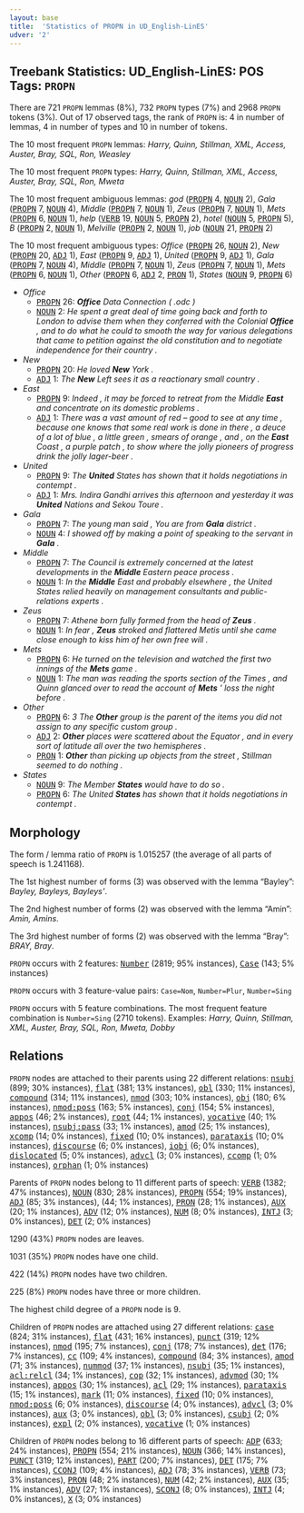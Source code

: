 ```yaml
---
layout: base
title:  'Statistics of PROPN in UD_English-LinES'
udver: '2'
---
```


## Treebank Statistics: UD_English-LinES: POS Tags: `PROPN`

There are 721 `PROPN` lemmas (8%), 732 `PROPN` types (7%) and 2968 `PROPN` tokens (3%).
Out of 17 observed tags, the rank of `PROPN` is: 4 in number of lemmas, 4 in number of types and 10 in number of tokens.

The 10 most frequent `PROPN` lemmas: <em>Harry, Quinn, Stillman, XML, Access, Auster, Bray, SQL, Ron, Weasley</em>

The 10 most frequent `PROPN` types:  <em>Harry, Quinn, Stillman, XML, Access, Auster, Bray, SQL, Ron, Mweta</em>

The 10 most frequent ambiguous lemmas: <em>god</em> (<tt><a href="en_lines-pos-PROPN.html">PROPN</a></tt> 4, <tt><a href="en_lines-pos-NOUN.html">NOUN</a></tt> 2), <em>Gala</em> (<tt><a href="en_lines-pos-PROPN.html">PROPN</a></tt> 7, <tt><a href="en_lines-pos-NOUN.html">NOUN</a></tt> 4), <em>Middle</em> (<tt><a href="en_lines-pos-PROPN.html">PROPN</a></tt> 7, <tt><a href="en_lines-pos-NOUN.html">NOUN</a></tt> 1), <em>Zeus</em> (<tt><a href="en_lines-pos-PROPN.html">PROPN</a></tt> 7, <tt><a href="en_lines-pos-NOUN.html">NOUN</a></tt> 1), <em>Mets</em> (<tt><a href="en_lines-pos-PROPN.html">PROPN</a></tt> 6, <tt><a href="en_lines-pos-NOUN.html">NOUN</a></tt> 1), <em>help</em> (<tt><a href="en_lines-pos-VERB.html">VERB</a></tt> 19, <tt><a href="en_lines-pos-NOUN.html">NOUN</a></tt> 5, <tt><a href="en_lines-pos-PROPN.html">PROPN</a></tt> 2), <em>hotel</em> (<tt><a href="en_lines-pos-NOUN.html">NOUN</a></tt> 5, <tt><a href="en_lines-pos-PROPN.html">PROPN</a></tt> 5), <em>B</em> (<tt><a href="en_lines-pos-PROPN.html">PROPN</a></tt> 2, <tt><a href="en_lines-pos-NOUN.html">NOUN</a></tt> 1), <em>Melville</em> (<tt><a href="en_lines-pos-PROPN.html">PROPN</a></tt> 2, <tt><a href="en_lines-pos-NOUN.html">NOUN</a></tt> 1), <em>job</em> (<tt><a href="en_lines-pos-NOUN.html">NOUN</a></tt> 21, <tt><a href="en_lines-pos-PROPN.html">PROPN</a></tt> 2)

The 10 most frequent ambiguous types:  <em>Office</em> (<tt><a href="en_lines-pos-PROPN.html">PROPN</a></tt> 26, <tt><a href="en_lines-pos-NOUN.html">NOUN</a></tt> 2), <em>New</em> (<tt><a href="en_lines-pos-PROPN.html">PROPN</a></tt> 20, <tt><a href="en_lines-pos-ADJ.html">ADJ</a></tt> 1), <em>East</em> (<tt><a href="en_lines-pos-PROPN.html">PROPN</a></tt> 9, <tt><a href="en_lines-pos-ADJ.html">ADJ</a></tt> 1), <em>United</em> (<tt><a href="en_lines-pos-PROPN.html">PROPN</a></tt> 9, <tt><a href="en_lines-pos-ADJ.html">ADJ</a></tt> 1), <em>Gala</em> (<tt><a href="en_lines-pos-PROPN.html">PROPN</a></tt> 7, <tt><a href="en_lines-pos-NOUN.html">NOUN</a></tt> 4), <em>Middle</em> (<tt><a href="en_lines-pos-PROPN.html">PROPN</a></tt> 7, <tt><a href="en_lines-pos-NOUN.html">NOUN</a></tt> 1), <em>Zeus</em> (<tt><a href="en_lines-pos-PROPN.html">PROPN</a></tt> 7, <tt><a href="en_lines-pos-NOUN.html">NOUN</a></tt> 1), <em>Mets</em> (<tt><a href="en_lines-pos-PROPN.html">PROPN</a></tt> 6, <tt><a href="en_lines-pos-NOUN.html">NOUN</a></tt> 1), <em>Other</em> (<tt><a href="en_lines-pos-PROPN.html">PROPN</a></tt> 6, <tt><a href="en_lines-pos-ADJ.html">ADJ</a></tt> 2, <tt><a href="en_lines-pos-PRON.html">PRON</a></tt> 1), <em>States</em> (<tt><a href="en_lines-pos-NOUN.html">NOUN</a></tt> 9, <tt><a href="en_lines-pos-PROPN.html">PROPN</a></tt> 6)


* <em>Office</em>
  * <tt><a href="en_lines-pos-PROPN.html">PROPN</a></tt> 26: <em><b>Office</b> Data Connection ( .odc )</em>
  * <tt><a href="en_lines-pos-NOUN.html">NOUN</a></tt> 2: <em>He spent a great deal of time going back and forth to London to advise them when they conferred with the Colonial <b>Office</b> , and to do what he could to smooth the way for various delegations that came to petition against the old constitution and to negotiate independence for their country .</em>
* <em>New</em>
  * <tt><a href="en_lines-pos-PROPN.html">PROPN</a></tt> 20: <em>He loved <b>New</b> York .</em>
  * <tt><a href="en_lines-pos-ADJ.html">ADJ</a></tt> 1: <em>The <b>New</b> Left sees it as a reactionary small country .</em>
* <em>East</em>
  * <tt><a href="en_lines-pos-PROPN.html">PROPN</a></tt> 9: <em>Indeed , it may be forced to retreat from the Middle <b>East</b> and concentrate on its domestic problems .</em>
  * <tt><a href="en_lines-pos-ADJ.html">ADJ</a></tt> 1: <em>There was a vast amount of red – good to see at any time , because one knows that some real work is done in there , a deuce of a lot of blue , a little green , smears of orange , and , on the <b>East</b> Coast , a purple patch , to show where the jolly pioneers of progress drink the jolly lager-beer .</em>
* <em>United</em>
  * <tt><a href="en_lines-pos-PROPN.html">PROPN</a></tt> 9: <em>The <b>United</b> States has shown that it holds negotiations in contempt .</em>
  * <tt><a href="en_lines-pos-ADJ.html">ADJ</a></tt> 1: <em>Mrs. Indira Gandhi arrives this afternoon and yesterday it was <b>United</b> Nations and Sekou Toure .</em>
* <em>Gala</em>
  * <tt><a href="en_lines-pos-PROPN.html">PROPN</a></tt> 7: <em>The young man said , You are from <b>Gala</b> district .</em>
  * <tt><a href="en_lines-pos-NOUN.html">NOUN</a></tt> 4: <em>I showed off by making a point of speaking to the servant in <b>Gala</b> .</em>
* <em>Middle</em>
  * <tt><a href="en_lines-pos-PROPN.html">PROPN</a></tt> 7: <em>The Council is extremely concerned at the latest developments in the <b>Middle</b> Eastern peace process .</em>
  * <tt><a href="en_lines-pos-NOUN.html">NOUN</a></tt> 1: <em>In the <b>Middle</b> East and probably elsewhere , the United States relied heavily on management consultants and public-relations experts .</em>
* <em>Zeus</em>
  * <tt><a href="en_lines-pos-PROPN.html">PROPN</a></tt> 7: <em>Athene born fully formed from the head of <b>Zeus</b> .</em>
  * <tt><a href="en_lines-pos-NOUN.html">NOUN</a></tt> 1: <em>In fear , <b>Zeus</b> stroked and flattered Metis until she came close enough to kiss him of her own free will .</em>
* <em>Mets</em>
  * <tt><a href="en_lines-pos-PROPN.html">PROPN</a></tt> 6: <em>He turned on the television and watched the first two innings of the <b>Mets</b> game .</em>
  * <tt><a href="en_lines-pos-NOUN.html">NOUN</a></tt> 1: <em>The man was reading the sports section of the Times , and Quinn glanced over to read the account of <b>Mets</b> ' loss the night before .</em>
* <em>Other</em>
  * <tt><a href="en_lines-pos-PROPN.html">PROPN</a></tt> 6: <em>3 The <b>Other</b> group is the parent of the items you did not assign to any specific custom group .</em>
  * <tt><a href="en_lines-pos-ADJ.html">ADJ</a></tt> 2: <em><b>Other</b> places were scattered about the Equator , and in every sort of latitude all over the two hemispheres .</em>
  * <tt><a href="en_lines-pos-PRON.html">PRON</a></tt> 1: <em><b>Other</b> than picking up objects from the street , Stillman seemed to do nothing .</em>
* <em>States</em>
  * <tt><a href="en_lines-pos-NOUN.html">NOUN</a></tt> 9: <em>The Member <b>States</b> would have to do so .</em>
  * <tt><a href="en_lines-pos-PROPN.html">PROPN</a></tt> 6: <em>The United <b>States</b> has shown that it holds negotiations in contempt .</em>

## Morphology

The form / lemma ratio of `PROPN` is 1.015257 (the average of all parts of speech is 1.241168).

The 1st highest number of forms (3) was observed with the lemma “Bayley”: <em>Bayley, Bayleys, Bayleys'</em>.

The 2nd highest number of forms (2) was observed with the lemma “Amin”: <em>Amin, Amins</em>.

The 3rd highest number of forms (2) was observed with the lemma “Bray”: <em>BRAY, Bray</em>.

`PROPN` occurs with 2 features: <tt><a href="en_lines-feat-Number.html">Number</a></tt> (2819; 95% instances), <tt><a href="en_lines-feat-Case.html">Case</a></tt> (143; 5% instances)

`PROPN` occurs with 3 feature-value pairs: `Case=Nom`, `Number=Plur`, `Number=Sing`

`PROPN` occurs with 5 feature combinations.
The most frequent feature combination is `Number=Sing` (2710 tokens).
Examples: <em>Harry, Quinn, Stillman, XML, Auster, Bray, SQL, Ron, Mweta, Dobby</em>


## Relations

`PROPN` nodes are attached to their parents using 22 different relations: <tt><a href="en_lines-dep-nsubj.html">nsubj</a></tt> (899; 30% instances), <tt><a href="en_lines-dep-flat.html">flat</a></tt> (381; 13% instances), <tt><a href="en_lines-dep-obl.html">obl</a></tt> (330; 11% instances), <tt><a href="en_lines-dep-compound.html">compound</a></tt> (314; 11% instances), <tt><a href="en_lines-dep-nmod.html">nmod</a></tt> (303; 10% instances), <tt><a href="en_lines-dep-obj.html">obj</a></tt> (180; 6% instances), <tt><a href="en_lines-dep-nmod-poss.html">nmod:poss</a></tt> (163; 5% instances), <tt><a href="en_lines-dep-conj.html">conj</a></tt> (154; 5% instances), <tt><a href="en_lines-dep-appos.html">appos</a></tt> (46; 2% instances), <tt><a href="en_lines-dep-root.html">root</a></tt> (44; 1% instances), <tt><a href="en_lines-dep-vocative.html">vocative</a></tt> (40; 1% instances), <tt><a href="en_lines-dep-nsubj-pass.html">nsubj:pass</a></tt> (33; 1% instances), <tt><a href="en_lines-dep-amod.html">amod</a></tt> (25; 1% instances), <tt><a href="en_lines-dep-xcomp.html">xcomp</a></tt> (14; 0% instances), <tt><a href="en_lines-dep-fixed.html">fixed</a></tt> (10; 0% instances), <tt><a href="en_lines-dep-parataxis.html">parataxis</a></tt> (10; 0% instances), <tt><a href="en_lines-dep-discourse.html">discourse</a></tt> (6; 0% instances), <tt><a href="en_lines-dep-iobj.html">iobj</a></tt> (6; 0% instances), <tt><a href="en_lines-dep-dislocated.html">dislocated</a></tt> (5; 0% instances), <tt><a href="en_lines-dep-advcl.html">advcl</a></tt> (3; 0% instances), <tt><a href="en_lines-dep-ccomp.html">ccomp</a></tt> (1; 0% instances), <tt><a href="en_lines-dep-orphan.html">orphan</a></tt> (1; 0% instances)

Parents of `PROPN` nodes belong to 11 different parts of speech: <tt><a href="en_lines-pos-VERB.html">VERB</a></tt> (1382; 47% instances), <tt><a href="en_lines-pos-NOUN.html">NOUN</a></tt> (830; 28% instances), <tt><a href="en_lines-pos-PROPN.html">PROPN</a></tt> (554; 19% instances), <tt><a href="en_lines-pos-ADJ.html">ADJ</a></tt> (85; 3% instances),  (44; 1% instances), <tt><a href="en_lines-pos-PRON.html">PRON</a></tt> (28; 1% instances), <tt><a href="en_lines-pos-AUX.html">AUX</a></tt> (20; 1% instances), <tt><a href="en_lines-pos-ADV.html">ADV</a></tt> (12; 0% instances), <tt><a href="en_lines-pos-NUM.html">NUM</a></tt> (8; 0% instances), <tt><a href="en_lines-pos-INTJ.html">INTJ</a></tt> (3; 0% instances), <tt><a href="en_lines-pos-DET.html">DET</a></tt> (2; 0% instances)

1290 (43%) `PROPN` nodes are leaves.

1031 (35%) `PROPN` nodes have one child.

422 (14%) `PROPN` nodes have two children.

225 (8%) `PROPN` nodes have three or more children.

The highest child degree of a `PROPN` node is 9.

Children of `PROPN` nodes are attached using 27 different relations: <tt><a href="en_lines-dep-case.html">case</a></tt> (824; 31% instances), <tt><a href="en_lines-dep-flat.html">flat</a></tt> (431; 16% instances), <tt><a href="en_lines-dep-punct.html">punct</a></tt> (319; 12% instances), <tt><a href="en_lines-dep-nmod.html">nmod</a></tt> (195; 7% instances), <tt><a href="en_lines-dep-conj.html">conj</a></tt> (178; 7% instances), <tt><a href="en_lines-dep-det.html">det</a></tt> (176; 7% instances), <tt><a href="en_lines-dep-cc.html">cc</a></tt> (109; 4% instances), <tt><a href="en_lines-dep-compound.html">compound</a></tt> (84; 3% instances), <tt><a href="en_lines-dep-amod.html">amod</a></tt> (71; 3% instances), <tt><a href="en_lines-dep-nummod.html">nummod</a></tt> (37; 1% instances), <tt><a href="en_lines-dep-nsubj.html">nsubj</a></tt> (35; 1% instances), <tt><a href="en_lines-dep-acl-relcl.html">acl:relcl</a></tt> (34; 1% instances), <tt><a href="en_lines-dep-cop.html">cop</a></tt> (32; 1% instances), <tt><a href="en_lines-dep-advmod.html">advmod</a></tt> (30; 1% instances), <tt><a href="en_lines-dep-appos.html">appos</a></tt> (30; 1% instances), <tt><a href="en_lines-dep-acl.html">acl</a></tt> (29; 1% instances), <tt><a href="en_lines-dep-parataxis.html">parataxis</a></tt> (15; 1% instances), <tt><a href="en_lines-dep-mark.html">mark</a></tt> (11; 0% instances), <tt><a href="en_lines-dep-fixed.html">fixed</a></tt> (10; 0% instances), <tt><a href="en_lines-dep-nmod-poss.html">nmod:poss</a></tt> (6; 0% instances), <tt><a href="en_lines-dep-discourse.html">discourse</a></tt> (4; 0% instances), <tt><a href="en_lines-dep-advcl.html">advcl</a></tt> (3; 0% instances), <tt><a href="en_lines-dep-aux.html">aux</a></tt> (3; 0% instances), <tt><a href="en_lines-dep-obl.html">obl</a></tt> (3; 0% instances), <tt><a href="en_lines-dep-csubj.html">csubj</a></tt> (2; 0% instances), <tt><a href="en_lines-dep-expl.html">expl</a></tt> (2; 0% instances), <tt><a href="en_lines-dep-vocative.html">vocative</a></tt> (1; 0% instances)

Children of `PROPN` nodes belong to 16 different parts of speech: <tt><a href="en_lines-pos-ADP.html">ADP</a></tt> (633; 24% instances), <tt><a href="en_lines-pos-PROPN.html">PROPN</a></tt> (554; 21% instances), <tt><a href="en_lines-pos-NOUN.html">NOUN</a></tt> (366; 14% instances), <tt><a href="en_lines-pos-PUNCT.html">PUNCT</a></tt> (319; 12% instances), <tt><a href="en_lines-pos-PART.html">PART</a></tt> (200; 7% instances), <tt><a href="en_lines-pos-DET.html">DET</a></tt> (175; 7% instances), <tt><a href="en_lines-pos-CCONJ.html">CCONJ</a></tt> (109; 4% instances), <tt><a href="en_lines-pos-ADJ.html">ADJ</a></tt> (78; 3% instances), <tt><a href="en_lines-pos-VERB.html">VERB</a></tt> (73; 3% instances), <tt><a href="en_lines-pos-PRON.html">PRON</a></tt> (48; 2% instances), <tt><a href="en_lines-pos-NUM.html">NUM</a></tt> (42; 2% instances), <tt><a href="en_lines-pos-AUX.html">AUX</a></tt> (35; 1% instances), <tt><a href="en_lines-pos-ADV.html">ADV</a></tt> (27; 1% instances), <tt><a href="en_lines-pos-SCONJ.html">SCONJ</a></tt> (8; 0% instances), <tt><a href="en_lines-pos-INTJ.html">INTJ</a></tt> (4; 0% instances), <tt><a href="en_lines-pos-X.html">X</a></tt> (3; 0% instances)

